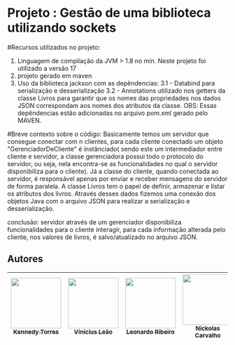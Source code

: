 # Projeto : Gestão de uma biblioteca utilizando sockets

#Recursos utilizados no projeto:
1. Linguagem de compilação da JVM > 1.8 no mín. Neste projeto foi utilizado a versão 17
2. projeto gerado em maven
3. Uso da biblioteca jackson com as depêndencias:
   3.1 - Databind para serialização e desserialização
   3.2 - Annotations utilizado nos getters da classe Livros para garantir que os nomes das propriedades nos dados JSON correspondam aos nomes dos atributos da classe.
   OBS: Essas depêndencias estão adicionadas no arquivo pom.xml gerado pelo MAVEN.

#Breve contexto sobre o código:
    Basicamente temos um servidor que consegue conectar com n clientes, para cada cliente conectado um objeto "GerenciadorDeCliente" é instânciado( sendo este um intermediador entre cliente e servidor, a classe gerenciadora possui todo o protocolo do servidor, ou seja, nela encontra-se as funcionalidades no qual o servidor disponibiliza para o cliente).
    Já a classe do cliente, quando conectada ao servidor, é responsável apenas por enviar e receber mensagens do servidor de forma paralela.
    A classe Livros tem o papel de definir, armazenar e listar os atributos dos livros. Através desses dados fizemos uma conexão dos objetos Java com o arquivo JSON para realizar a serialização e desserialização.
    
conclusão: servidor através de um gerenciador disponibiliza funcionalidades para o cliente interagir, para cada informação alterada pelo cliente, nos valores de livros, é salvo/atualizado no arquivo JSON.



## Autores

| [<img src="https://avatars.githubusercontent.com/u/128331199?v=4" width=115><br><sub>Kennedy Torres</sub>](https://github.com/Kennedy-Torres) |[<img src="https://avatars.githubusercontent.com/u/111468790?v=4" width=115><br><sub>Vinícius Leão</sub>](https://github.com/Viniciusleao99) |[<img src="https://avatars.githubusercontent.com/u/111469440?v=4" width=115><br><sub>Leonardo Ribeiro</sub>](https://github.com/Leoribeiro61) |[<img src="https://avatars.githubusercontent.com/u/158603640?v=4" width=115><br><sub>Nickolas Carvalho</sub>](https://github.com/Nickolaaas) |[<img src="https://avatars.githubusercontent.com/u/98848966?v=4" width=115><br><sub>Bruno Alves</sub>](https://github.com/motherlode777) |
| :---: | :---: | :---: | :---: | :---: |
